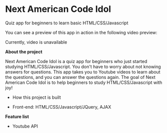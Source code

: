 # Next American Code Idol

Quiz app for beginners to learn basic HTML/CSS/Javascript

You can see a preview of this app in action in the following video preview:

Currently, video is unavailable


**About the project**

Next American Code Idol is a quiz app for beginners who just started studying HTML/CSS/Javascript. You don't have to worry about not knowing answers for questions. This app takes you to Youtube videos to learn about the questions, and you can answer the questions again. The goal of Next American Code Idol is to help beginners to study HTML/CSS/Javascript with joy!

- How this project is built

 - Front-end: HTML/CSS/Javascript/JQuery, AJAX

**Feature list**

- Youtube API
